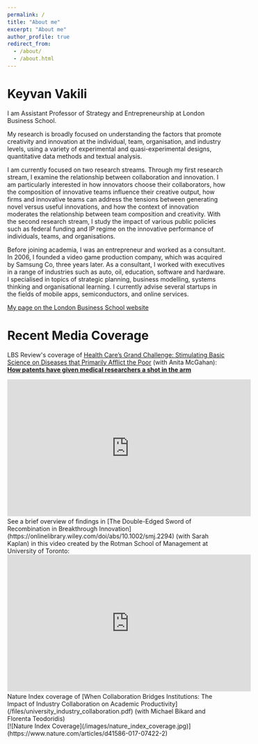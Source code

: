 ```yaml
---
permalink: /
title: "About me"
excerpt: "About me"
author_profile: true
redirect_from: 
  - /about/
  - /about.html
---
```


Keyvan Vakili
======
I am Assistant Professor of Strategy and Entrepreneurship at London Business School. 

My research is broadly focused on understanding the factors that promote creativity and innovation at the individual, team, organisation, and industry levels, using a variety of experimental and quasi-experimental designs, quantitative data methods and textual analysis.

I am currently focused on two research streams. Through my first research stream, I examine the relationship between collaboration and innovation. I am particularly interested in how innovators choose their collaborators, how the composition of innovative teams influence their creative output, how firms and innovative teams can address the tensions between generating novel versus useful innovations, and how the context of innovation moderates the relationship between team composition and creativity. With the second research stream, I study the impact of various public policies such as federal funding and IP regime on the innovative performance of individuals, teams, and organisations. 

Before joining academia, I was an entrepreneur and worked as a consultant. In 2006, I founded a video game production company, which was acquired by Samsung Co, three years later. As a consultant, I worked with executives in a range of industries such as auto, oil, education, software and hardware. I specialised in topics of strategic planning, business modelling, systems thinking and organisational learning. I currently advise several startups in the fields of mobile apps, semiconductors, and online services.

[My page on the London Business School website](https://www.london.edu/faculty-and-research/faculty/profiles/v/vakili-k#.Wnh6gq5l9aR)


Recent Media Coverage
======
LBS Review's coverage of [Health Care’s Grand Challenge: Stimulating Basic Science on Diseases that Primarily Afflict the Poor](http://amj.aom.org/content/59/6/1917.short) (with Anita McGahan): [<b>How patents have given medical researchers a shot in the arm</b>](http://bit.ly/2g2Jvkn)
<iframe width="560" height="315" src="https://www.youtube.com/embed/6RipcCfLiyU?rel=0" frameborder="0" allow="autoplay; encrypted-media" allowfullscreen></iframe>

<br>
See a brief overview of findings in [The Double-Edged Sword of Recombination in Breakthrough Innovation](https://onlinelibrary.wiley.com/doi/abs/10.1002/smj.2294) (with Sarah Kaplan) in this video created by the Rotman School of Management at University of Toronto:
<iframe width="560" height="315" src="https://www.youtube.com/embed/IOko5gEFN4Y?rel=0" frameborder="0" allow="autoplay; encrypted-media" allowfullscreen></iframe>

<br>
Nature Index coverage of [When Collaboration Bridges Institutions: The Impact of Industry Collaboration on Academic Productivity](/files/university_industry_collaboration.pdf) (with Michael Bikard and Florenta Teodoridis)<br>
[![Nature Index Coverage](/images/nature_index_coverage.jpg)](https://www.nature.com/articles/d41586-017-07422-2)
